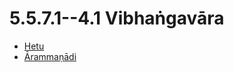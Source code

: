 # 5.5.7.1--4.1 Vibhaṅgavāra

* [Hetu](5.5.7.1--4.1/Hetu.md)
* [Ārammaṇādi](5.5.7.1--4.1/Arammanadi.md)
